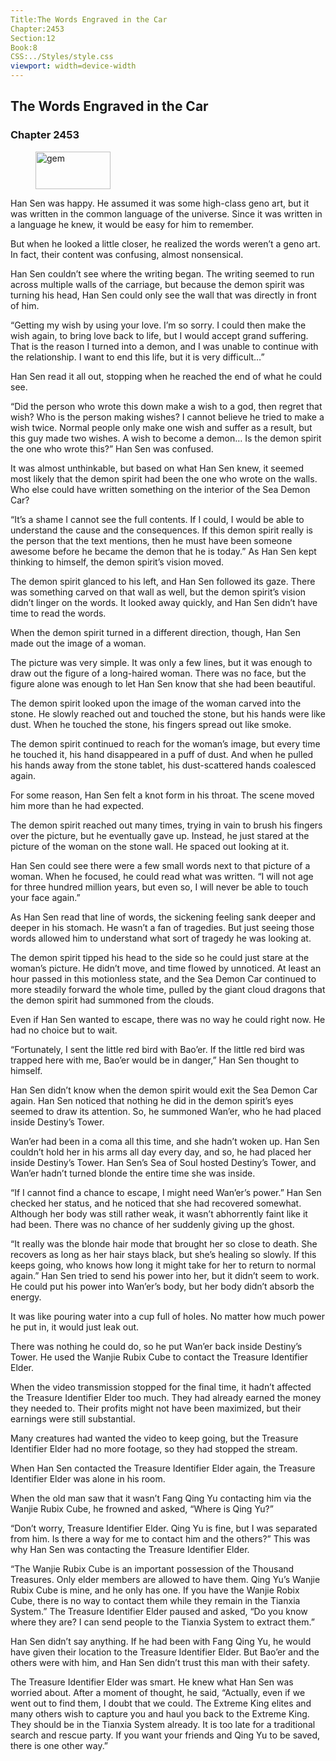 ```yaml
---
Title:The Words Engraved in the Car 
Chapter:2453 
Section:12 
Book:8 
CSS:../Styles/style.css 
viewport: width=device-width
---
```

  
## The Words Engraved in the Car
### Chapter 2453
  
<figure>
	<img src="../Images/gem.gif" alt="gem" id="gem" width="120" height="60" />
</figure>
  

  
Han Sen was happy. He assumed it was some high-class geno art, but it was written in the common language of the universe. Since it was written in a language he knew, it would be easy for him to remember.

But when he looked a little closer, he realized the words weren’t a geno art. In fact, their content was confusing, almost nonsensical.

Han Sen couldn’t see where the writing began. The writing seemed to run across multiple walls of the carriage, but because the demon spirit was turning his head, Han Sen could only see the wall that was directly in front of him.

“Getting my wish by using your love. I’m so sorry. I could then make the wish again, to bring love back to life, but I would accept grand suffering. That is the reason I turned into a demon, and I was unable to continue with the relationship. I want to end this life, but it is very difficult…”

Han Sen read it all out, stopping when he reached the end of what he could see.

“Did the person who wrote this down make a wish to a god, then regret that wish? Who is the person making wishes? I cannot believe he tried to make a wish twice. Normal people only make one wish and suffer as a result, but this guy made two wishes. A wish to become a demon… Is the demon spirit the one who wrote this?” Han Sen was confused.

It was almost unthinkable, but based on what Han Sen knew, it seemed most likely that the demon spirit had been the one who wrote on the walls. Who else could have written something on the interior of the Sea Demon Car?

“It’s a shame I cannot see the full contents. If I could, I would be able to understand the cause and the consequences. If this demon spirit really is the person that the text mentions, then he must have been someone awesome before he became the demon that he is today.” As Han Sen kept thinking to himself, the demon spirit’s vision moved.

The demon spirit glanced to his left, and Han Sen followed its gaze. There was something carved on that wall as well, but the demon spirit’s vision didn’t linger on the words. It looked away quickly, and Han Sen didn’t have time to read the words.

When the demon spirit turned in a different direction, though, Han Sen made out the image of a woman.

The picture was very simple. It was only a few lines, but it was enough to draw out the figure of a long-haired woman. There was no face, but the figure alone was enough to let Han Sen know that she had been beautiful.

The demon spirit looked upon the image of the woman carved into the stone. He slowly reached out and touched the stone, but his hands were like dust. When he touched the stone, his fingers spread out like smoke.

The demon spirit continued to reach for the woman’s image, but every time he touched it, his hand disappeared in a puff of dust. And when he pulled his hands away from the stone tablet, his dust-scattered hands coalesced again.

For some reason, Han Sen felt a knot form in his throat. The scene moved him more than he had expected.

The demon spirit reached out many times, trying in vain to brush his fingers over the picture, but he eventually gave up. Instead, he just stared at the picture of the woman on the stone wall. He spaced out looking at it.

Han Sen could see there were a few small words next to that picture of a woman. When he focused, he could read what was written. “I will not age for three hundred million years, but even so, I will never be able to touch your face again.”

As Han Sen read that line of words, the sickening feeling sank deeper and deeper in his stomach. He wasn’t a fan of tragedies. But just seeing those words allowed him to understand what sort of tragedy he was looking at.

The demon spirit tipped his head to the side so he could just stare at the woman’s picture. He didn’t move, and time flowed by unnoticed. At least an hour passed in this motionless state, and the Sea Demon Car continued to more steadily forward the whole time, pulled by the giant cloud dragons that the demon spirit had summoned from the clouds.

Even if Han Sen wanted to escape, there was no way he could right now. He had no choice but to wait.

“Fortunately, I sent the little red bird with Bao’er. If the little red bird was trapped here with me, Bao’er would be in danger,” Han Sen thought to himself.

Han Sen didn’t know when the demon spirit would exit the Sea Demon Car again. Han Sen noticed that nothing he did in the demon spirit’s eyes seemed to draw its attention. So, he summoned Wan’er, who he had placed inside Destiny’s Tower.

Wan’er had been in a coma all this time, and she hadn’t woken up. Han Sen couldn’t hold her in his arms all day every day, and so, he had placed her inside Destiny’s Tower. Han Sen’s Sea of Soul hosted Destiny’s Tower, and Wan’er hadn’t turned blonde the entire time she was inside.

“If I cannot find a chance to escape, I might need Wan’er’s power.” Han Sen checked her status, and he noticed that she had recovered somewhat. Although her body was still rather weak, it wasn’t abhorrently faint like it had been. There was no chance of her suddenly giving up the ghost.

“It really was the blonde hair mode that brought her so close to death. She recovers as long as her hair stays black, but she’s healing so slowly. If this keeps going, who knows how long it might take for her to return to normal again.” Han Sen tried to send his power into her, but it didn’t seem to work. He could put his power into Wan’er’s body, but her body didn’t absorb the energy.

It was like pouring water into a cup full of holes. No matter how much power he put in, it would just leak out.

There was nothing he could do, so he put Wan’er back inside Destiny’s Tower. He used the Wanjie Rubix Cube to contact the Treasure Identifier Elder.

When the video transmission stopped for the final time, it hadn’t affected the Treasure Identifier Elder too much. They had already earned the money they needed to. Their profits might not have been maximized, but their earnings were still substantial.

Many creatures had wanted the video to keep going, but the Treasure Identifier Elder had no more footage, so they had stopped the stream.

When Han Sen contacted the Treasure Identifier Elder again, the Treasure Identifier Elder was alone in his room.

When the old man saw that it wasn’t Fang Qing Yu contacting him via the Wanjie Rubix Cube, he frowned and asked, “Where is Qing Yu?”

“Don’t worry, Treasure Identifier Elder. Qing Yu is fine, but I was separated from him. Is there a way for me to contact him and the others?” This was why Han Sen was contacting the Treasure Identifier Elder.

“The Wanjie Rubix Cube is an important possession of the Thousand Treasures. Only elder members are allowed to have them. Qing Yu’s Wanjie Rubix Cube is mine, and he only has one. If you have the Wanjie Robix Cube, there is no way to contact them while they remain in the Tianxia System.” The Treasure Identifier Elder paused and asked, “Do you know where they are? I can send people to the Tianxia System to extract them.”

Han Sen didn’t say anything. If he had been with Fang Qing Yu, he would have given their location to the Treasure Identifier Elder. But Bao’er and the others were with him, and Han Sen didn’t trust this man with their safety.

The Treasure Identifier Elder was smart. He knew what Han Sen was worried about. After a moment of thought, he said, “Actually, even if we went out to find them, I doubt that we could. The Extreme King elites and many others wish to capture you and haul you back to the Extreme King. They should be in the Tianxia System already. It is too late for a traditional search and rescue party. If you want your friends and Qing Yu to be saved, there is one other way.”